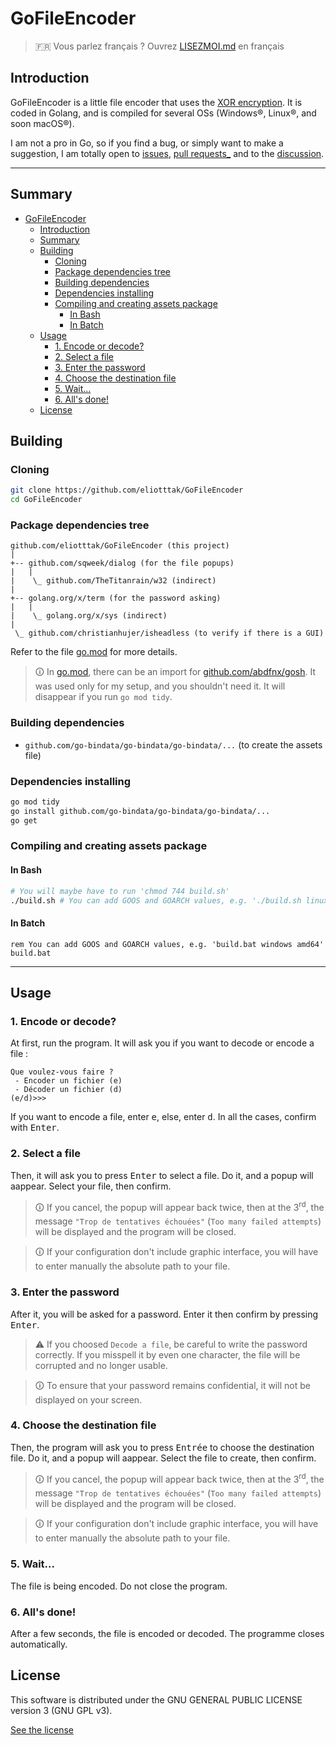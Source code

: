 # GoFileEncoder

> &#x1F1EB;&#x1F1F7; Vous parlez français ? Ouvrez [LISEZMOI.md](LISEZMOI.md) en français

## Introduction

GoFileEncoder is a little file encoder that uses the [XOR encryption](https://en.wikipedia.org/wiki/XOR_cipher). It is coded in Golang, and is compiled for several OSs (Windows&reg;, Linux&reg;, and soon macOS&reg;).

I am not a pro in Go, so if you find a bug, or simply want to make a suggestion, I am totally open to [issues](https://github.com/eliotttak/GoFileEncoder/issues), [pull requests_](https://github.com/eliotttak/GoFileEncoder/pulls) and to the [discussion](https://github.com/eliotttak/GoFileEncoder/discussions).

---

## Summary
- [GoFileEncoder](#gofileencoder)
  - [Introduction](#introduction)
  - [Summary](#summary)
  - [Building](#building)
    - [Cloning](#cloning)
    - [Package dependencies tree](#package-dependencies-tree)
    - [Building dependencies](#building-dependencies)
    - [Dependencies installing](#dependencies-installing)
    - [Compiling and creating assets package](#compiling-and-creating-assets-package)
      - [In Bash](#in-bash)
      - [In Batch](#in-batch)
  - [Usage](#usage)
    - [1. Encode or decode?](#1-encode-or-decode)
    - [2. Select a file](#2-select-a-file)
    - [3. Enter the password](#3-enter-the-password)
    - [4. Choose the destination file](#4-choose-the-destination-file)
    - [5. Wait...](#5-wait)
    - [6. All's done!](#6-alls-done)
  - [License](#license)


## Building

### Cloning

```bash
git clone https://github.com/eliotttak/GoFileEncoder
cd GoFileEncoder
```

###  Package dependencies tree

```plaintext
github.com/eliotttak/GoFileEncoder (this project)
|
+-- github.com/sqweek/dialog (for the file popups)
|   |
|    \_ github.com/TheTitanrain/w32 (indirect)
|
+-- golang.org/x/term (for the password asking)
|   |
|    \_ golang.org/x/sys (indirect)
|
 \_ github.com/christianhujer/isheadless (to verify if there is a GUI)
```

Refer to the file [go.mod](./go.mod) for more details.
> &#x1F6C8; In [go.mod](./go.mod), there can be an import for [github.com/abdfnx/gosh](https://github.com/abdfnx/gosh). It was used only for my setup, and you shouldn't need it. It will disappear if you run `go mod tidy`.

### Building dependencies
- `github.com/go-bindata/go-bindata/go-bindata/...` (to create the assets file)

### Dependencies installing
```bash
go mod tidy
go install github.com/go-bindata/go-bindata/go-bindata/...
go get
```

### Compiling and creating assets package

#### In Bash
```bash
# You will maybe have to run 'chmod 744 build.sh'
./build.sh # You can add GOOS and GOARCH values, e.g. './build.sh linux amd64'
```

#### In Batch
```batch
rem You can add GOOS and GOARCH values, e.g. 'build.bat windows amd64'
build.bat
```

---

## Usage

### 1. Encode or decode?

At first, run the program. It will ask you if you want to decode or encode a file :
```plaintext
Que voulez-vous faire ?
 - Encoder un fichier (e)
 - Décoder un fichier (d)
(e/d)>>>
```

If you want to encode a file, enter <kbd>e</kbd>, else, enter <kbd>d</kbd>. In all the cases, confirm with <kbd>Enter</kbd>.

### 2. Select a file

Then, it will ask you to press <kbd>Enter</kbd> to select a file. Do it, and a popup will aappear. Select your file, then confirm.
> &#x1F6C8; If you cancel, the popup will appear back twice, then at the 3<sup>rd</sup>, the message `"Trop de tentatives échouées"` (`Too many failed attempts`) will be displayed and the program will be closed.

> &#x1F6C8; If your configuration don't include graphic interface, you will have to enter manually the absolute path to your file.


### 3. Enter the password

After it, you will be asked for a password. Enter it then confirm by pressing <kbd>Enter</kbd>.
> &#x26A0; If you choosed `Decode a file`, be careful to write the password correctly. If you misspell it by even one character, the file will be corrupted and no longer usable.

> &#x1F6C8; To ensure that your password remains confidential, it will not be displayed on your screen.

### 4. Choose the destination file

Then, the program will ask you to press <kbd>Entrée</kbd> to choose the destination file. Do it, and a popup will aappear. Select the file to create, then confirm.
> &#x1F6C8; If you cancel, the popup will appear back twice, then at the 3<sup>rd</sup>, the message `"Trop de tentatives échouées"` (`Too many failed attempts`) will be displayed and the program will be closed.

> &#x1F6C8; If your configuration don't include graphic interface, you will have to enter manually the absolute path to your file.

### 5. Wait...

The file is being encoded. Do not close the program.

### 6. All's done!
After a few seconds, the file is encoded or decoded. The programme closes automatically.

## License
This software is distributed under the GNU GENERAL PUBLIC LICENSE version 3 (GNU GPL v3).

[See the license](LICENSE)
